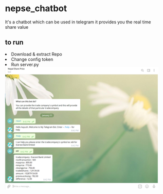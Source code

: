 # nepse_chatbot
It's a chatbot which can be used in telegram it provides you the real time share value
## to run
<li>Download & extract Repo</li>
<li>Change config token</li>
<li>Run server.py</li>
<img src="/img/np_share_bot.png" alt="Telegram Bot's Screenshot">
